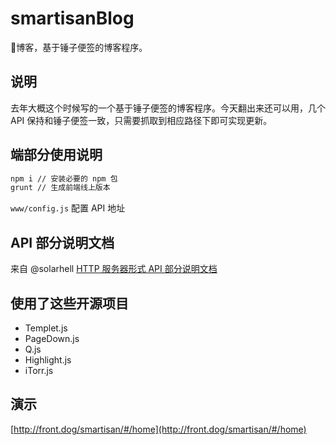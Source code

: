 # smartisanBlog
🔨博客，基于锤子便签的博客程序。

## 说明
去年大概这个时候写的一个基于锤子便签的博客程序。今天翻出来还可以用，几个 API 保持和锤子便签一致，只需要抓取到相应路径下即可实现更新。

## 端部分使用说明


```sh
npm i // 安装必要的 npm 包
grunt // 生成前端线上版本
```

`www/config.js` 配置 API 地址

## API 部分说明文档

来自 @solarhell
[HTTP 服务器形式 API 部分说明文档](https://github.com/itorr/smartisanBlog/tree/master/t)

## 使用了这些开源项目
 - Templet.js
 - PageDown.js
 - Q.js
 - Highlight.js
 - iTorr.js

## 演示

[http://front.dog/smartisan/#/home](http://front.dog/smartisan/#/home)